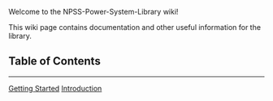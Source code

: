 Welcome to the NPSS-Power-System-Library wiki!

This wiki page contains documentation and other useful information for the library.

## Table of Contents
___________________________________________

[Getting Started]("Getting-Started" "ALT TEXT")
[Introduction]("Introduction" "ALT TEXT")
